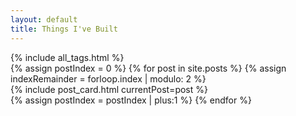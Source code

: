 ```yaml
---
layout: default
title: Things I've Built
---
```

<div class="mb-3">
      {% include all_tags.html %}
</div>
<div class="main-timeline">
{% assign postIndex = 0 %}
  {% for post in site.posts %}
    {% assign indexRemainder = forloop.index | modulo: 2 %}
    <div class="timeline {% if indexRemainder == 0 %} right {% else %} left text-lg-end {% endif %}">
    {% include post_card.html currentPost=post %}
    </div>
     {% assign postIndex = postIndex | plus:1 %}
  {% endfor %}
</div>

